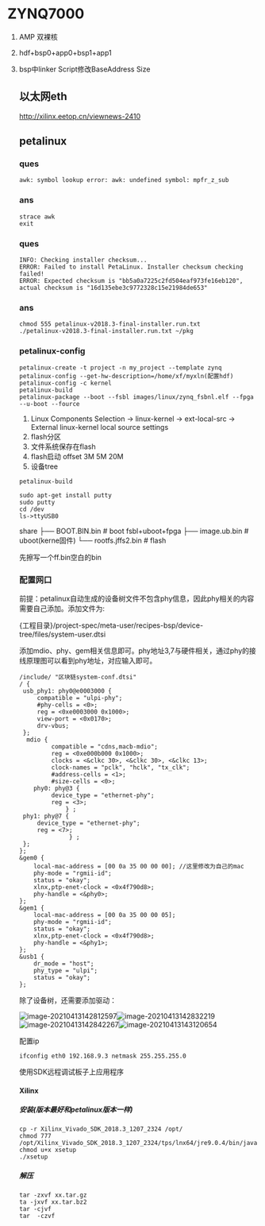 # ZYNQ7000

1. AMP 双裸核

2. hdf+bsp0+app0+bsp1+app1

3. bsp中linker Script修改BaseAddress Size

   ## 以太网eth

   http://xilinx.eetop.cn/viewnews-2410

   

   ## petalinux

   ### ques

   ```
   awk: symbol lookup error: awk: undefined symbol: mpfr_z_sub
   ```

   ### ans

   ```
   strace awk
   exit
   ```

   ### ques
   
   ```
   INFO: Checking installer checksum...
   ERROR: Failed to install PetaLinux. Installer checksum checking failed!
   ERROR: Expected checksum is "bb5a0a7225c2fd504eaf973fe16eb120", actual checksum is "16d135ebe3c9772328c15e21984de653"
   ```
   
   ### ans
   
   ```
   chmod 555 petalinux-v2018.3-final-installer.run.txt
   ./petalinux-v2018.3-final-installer.run.txt ~/pkg
   ```
   
   ### petalinux-config
   
   ```
   petalinux-create -t project -n my_project --template zynq
   petalinux-config --get-hw-description=/home/xf/myxln(配置hdf)
   petalinux-config -c kernel
   petalinux-build	
   petalinux-package --boot --fsbl images/linux/zynq_fsbnl.elf --fpga --u-boot --fource
   ```
   
   1. Linux Components Selection -> linux-kernel -> ext-local-src -> External linux-kernel local source settings 
   2. flash分区
   3. 文件系统保存在flash 
   4. flash启动 offset 3M 5M 20M
   5. 设备tree
   
   ```
   petalinux-build
   ```
   
   ```
   sudo apt-get install putty
   sudo putty
   cd /dev
   ls->ttyUSB0
   ```
   
   share
       ├── BOOT.BIN.bin	# boot  fsbl+uboot+fpga
       ├── image.ub.bin	 # uboot(kerne固件)
       └── rootfs.jffs2.bin	# flash
   
   先擦写一个ff.bin空白的bin
   
   ### 配置网口
   
   前提：petalinux自动生成的设备树文件不包含phy信息，因此phy相关的内容需要自己添加。添加文件为:
   
   {工程目录}/project-spec/meta-user/recipes-bsp/device-tree/files/system-user.dtsi
   
   添加mdio、phy、gem相关信息即可。phy地址3,7与硬件相关，通过phy的接线原理图可以看到phy地址，对应输入即可。
   
   ```
   /include/ "区块链system-conf.dtsi"
   / {
   	usb_phy1: phy0@e0003000 {
   		compatible = "ulpi-phy";
   		#phy-cells = <0>;
   		reg = <0xe0003000 0x1000>;
   		view-port = <0x0170>;
   		drv-vbus;
   	};
   	 mdio {
            compatible = "cdns,macb-mdio";
            reg = <0xe000b000 0x1000>;
            clocks = <&clkc 30>, <&clkc 30>, <&clkc 13>;
            clock-names = "pclk", "hclk", "tx_clk";
            #address-cells = <1>;
            #size-cells = <0>;
       phy0: phy@3 {
            device_type = "ethernet-phy";
            reg = <3>;
            	} ;    
   	phy1: phy@7 {
   		device_type = "ethernet-phy";
   		reg = <7>;
          		 } ;
   	};
   };	
   &gem0 {
       local-mac-address = [00 0a 35 00 00 00];	//这里修改为自己的mac
       phy-mode = "rgmii-id";
       status = "okay";
       xlnx,ptp-enet-clock = <0x4f790d8>;
       phy-handle = <&phy0>;
   };
   &gem1 {
       local-mac-address = [00 0a 35 00 00 05];
       phy-mode = "rgmii-id";
       status = "okay";
       xlnx,ptp-enet-clock = <0x4f790d8>;
       phy-handle = <&phy1>;
   };
   &usb1 {
       dr_mode = "host";
       phy_type = "ulpi";
       status = "okay";
   };
   ```
   
   除了设备树，还需要添加驱动：
   
   ![image-20210413142812597](/home/xf/.config/Typora/typora-user-images/image-20210413142812597.png)![image-20210413142832219](/home/xf/.config/Typora/typora-user-images/image-20210413142832219.png)![image-20210413142842267](/home/xf/.config/Typora/typora-user-images/image-20210413142842267.png)![image-20210413143120654](/home/xf/.config/Typora/typora-user-images/image-20210413143120654.png)
   
   配置ip
   
   ```
   ifconfig eth0 192.168.9.3 netmask 255.255.255.0
   ```
   
   使用SDK远程调试板子上应用程序
   
   
   
   
   
   #### Xilinx
   
   ##### 安装(版本最好和petalinux版本一样)
   
   ```
   cp -r Xilinx_Vivado_SDK_2018.3_1207_2324 /opt/
   chmod 777 /opt/Xilinx_Vivado_SDK_2018.3_1207_2324/tps/lnx64/jre9.0.4/bin/java	
   chmod u+x xsetup
   ./xsetup
   ```
   
   ##### 解压
   
   ```
   tar -zxvf xx.tar.gz
   ta -jxvf xx.tar.bz2
   tar -cjvf 
   tar	-czvf
   ```
   
   
   
   
   
   